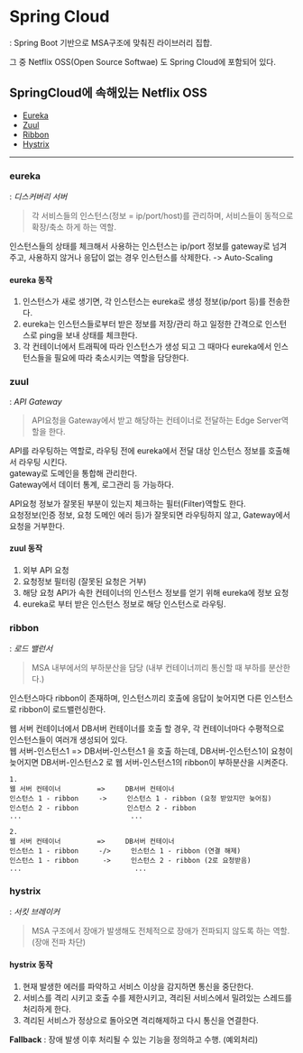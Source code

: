 # Spring Cloud
: Spring Boot 기반으로 MSA구조에 맞춰진 라이브러리 집합.  

그 중 Netflix OSS(Open Source Softwae) 도 Spring Cloud에 포함되어 있다.   


## SpringCloud에 속해있는 Netflix OSS
- [Eureka](#eureka)
- [Zuul](#zuul)
- [Ribbon](#ribbon)
- [Hystrix](#hystrix)




* * *      



### eureka
: _디스커버리 서버_  
> 각 서비스들의 인스턴스(정보 = ip/port/host)를 관리하며, 서비스들이 동적으로 확장/축소 하게 하는 역할.    

인스턴스들의 상태를 체크해서 사용하는 인스턴스는 ip/port 정보를 gateway로 넘겨주고, 사용하지 않거나 응답이 없는 경우 인스턴스를 삭제한다. -> Auto-Scaling   

#### eureka 동작   
1. 인스턴스가 새로 생기면, 각 인스턴스는 eureka로 생성 정보(ip/port 등)를 전송한다.   
2. eureka는 인스턴스들로부터 받은 정보를 저장/관리 하고 일정한 간격으로 인스턴스로 ping을 보내 상태를 체크한다.  
3. 각 컨테이너에서 트래픽에 따라 인스턴스가 생성 되고 그 때마다 eureka에서 인스턴스들을 필요에 따라 축소시키는 역할을 담당한다.


### zuul
: _API Gateway_   
> API요청을 Gateway에서 받고 해당하는 컨테이너로 전달하는 Edge Server역할을 한다.  

API를 라우팅하는 역할로, 라우팅 전에 eureka에서 전달 대상 인스턴스 정보를 호출해서 라우팅 시킨다.   
gateway로 도메인을 통합해 관리한다.        
Gateway에서 데이터 통계, 로그관리 등 가능하다.    

API요청 정보가 잘못된 부분이 있는지 체크하는 필터(Filter)역할도 한다.      
요청정보(인증 정보, 요청 도메인 에러 등)가 잘못되면 라우팅하지 않고, Gateway에서 요청을 거부한다.    

#### zuul 동작
1. 외부 API 요청 
2. 요청정보 필터링 (잘못된 요청은 거부)
3. 해당 요청 API가 속한 컨테이너의 인스턴스 정보를 얻기 위해 eureka에 정보 요청
4. eureka로 부터 받은 인스턴스 정보로 해당 인스턴스로 라우팅.


### ribbon
: _로드 밸런서_   
> MSA 내부에서의 부하분산을 담당 (내부 컨테이너끼리 통신할 때 부하를 분산한다.)  

인스턴스마다 ribbon이 존재하며, 인스턴스끼리 호출에 응답이 늦어지면 다른 인스턴스로 ribbon이 로드밸런싱한다.       


웹 서버 컨테이너에서 DB서버 컨테이너를 호출 할 경우, 각 컨테이너마다 수평적으로 인스턴스들이 여러개 생성되어 있다.      
웹 서버-인스턴스1 => DB서버-인스턴스1 을 호출 하는데, DB서버-인스턴스1이 요청이 늦어지면 DB서버-인스턴스2 로 웹 서버-인스턴스1의 ribbon이 부하분산을 시켜준다.       

```
1.   
웹 서버 컨테이너         =>     DB서버 컨테이너     
인스턴스 1 - ribbon     ->     인스턴스 1 - ribbon (요청 받았지만 늦어짐)    
인스턴스 2 - ribbon            인스턴스 2 - ribbon     
...                           ...              

2. 
웹 서버 컨테이너         =>     DB서버 컨테이너      
인스턴스 1 - ribbon     -/>     인스턴스 1 - ribbon (연결 해제)       
인스턴스 1 - ribbon      ->     인스턴스 2 - ribbon (2로 요청받음)     
...                            ...
```

### hystrix
: _서킷 브레이커_  
> MSA 구조에서 장애가 발생해도 전체적으로 장애가 전파되지 않도록 하는 역할. (장애 전파 차단)    

#### hystrix 동작
1. 현재 발생한 에러를 파악하고 서비스 이상을 감지하면 통신을 중단한다.   
2. 서비스를 격리 시키고 호출 수를 제한시키고, 격리된 서비스에서 밀려있는 스레드를 처리하게 한다.
3. 격리된 서비스가 정상으로 돌아오면 격리해제하고 다시 통신을 연결한다.   


__Fallback__ : 장애 발생 이후 처리될 수 있는 기능을 정의하고 수행. (예외처리)    




